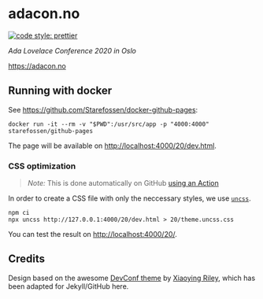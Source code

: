 # adacon.no

[![code style: prettier](https://img.shields.io/badge/code_style-prettier-ff69b4.svg)](https://github.com/prettier/prettier/)

_Ada Lovelace Conference 2020 in Oslo_

<https://adacon.no>

## Running with docker

See <https://github.com/Starefossen/docker-github-pages>:

    docker run -it --rm -v "$PWD":/usr/src/app -p "4000:4000" starefossen/github-pages

The page will be available on <http://localhost:4000/20/dev.html>.

### CSS optimization

> _Note:_ This is done automatically on GitHub [using an Action](./.github/workflows/uncss.yaml)

In order to create a CSS file with only the neccessary styles, we use [`uncss`](https://github.com/uncss/uncss).

    npm ci
    npx uncss http://127.0.0.1:4000/20/dev.html > 20/theme.uncss.css

You can test the result on <http://localhost:4000/20/>.

## Credits

Design based on the awesome [DevConf theme](https://github.com/xriley/DevConf-Theme)
by
[Xiaoying Riley](http://themes.3rdwavemedia.com), which has been adapted for Jekyll/GitHub here.
